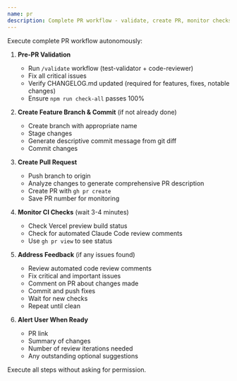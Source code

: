 ```yaml
---
name: pr
description: Complete PR workflow - validate, create PR, monitor checks, iterate until merge-ready
---
```


Execute complete PR workflow autonomously:

1. **Pre-PR Validation**
   - Run `/validate` workflow (test-validator + code-reviewer)
   - Fix all critical issues
   - Verify CHANGELOG.md updated (required for features, fixes, notable changes)
   - Ensure `npm run check-all` passes 100%

2. **Create Feature Branch & Commit** (if not already done)
   - Create branch with appropriate name
   - Stage changes
   - Generate descriptive commit message from git diff
   - Commit changes

3. **Create Pull Request**
   - Push branch to origin
   - Analyze changes to generate comprehensive PR description
   - Create PR with `gh pr create`
   - Save PR number for monitoring

4. **Monitor CI Checks** (wait 3-4 minutes)
   - Check Vercel preview build status
   - Check for automated Claude Code review comments
   - Use `gh pr view` to see status

5. **Address Feedback** (if any issues found)
   - Review automated code review comments
   - Fix critical and important issues
   - Comment on PR about changes made
   - Commit and push fixes
   - Wait for new checks
   - Repeat until clean

6. **Alert User When Ready**
   - PR link
   - Summary of changes
   - Number of review iterations needed
   - Any outstanding optional suggestions

Execute all steps without asking for permission.
